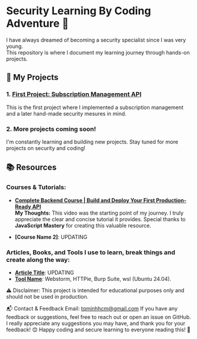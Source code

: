 # Security Learning By Coding Adventure 🔐

I have always dreamed of becoming a security specialist since I was very young.  
This repository is where I document my learning journey through hands-on projects.

## 📌 My Projects
### 1. [First Project: Subscription Management API](notes/README_first_project.md)
This is the first project where I implemented a subscription management and a later hand-made security mesures in mind.

### 2. More projects coming soon!
I'm constantly learning and building new projects. Stay tuned for more projects on security and coding!


## 📚 Resources
### Courses & Tutorials:
- **[Complete Backend Course | Build and Deploy Your First Production-Ready API](https://youtu.be/rOpEN1JDaD0?si=o4fxHy4KgN5nG95J)**  
   **My Thoughts:** This video was the starting point of my journey. I truly appreciate the clear and concise tutorial it provides. Special thanks to **JavaScript Mastery** for creating this valuable resource.

- **[Course Name 2]**: UPDATING

### Articles, Books, and Tools I use to learn, break things and create along the way: 
- **[Article Title](#)**: UPDATING
- **[Tool Name](#)**: Webstorm, HTTPie, Burp Suite, wsl (Ubuntu 24.04).

⚠️ Disclaimer:
This project is intended for educational purposes only and should not be used in production. 

📬 Contact & Feedback
Email: tqminhhcm@gmail.com
If you have any feedback or suggestions, feel free to reach out or open an issue on GitHub. I really appreciate any suggestions you may have, and thank you for your feedback! 😊
Happy coding and secure learning to everyone reading this! 🚀
